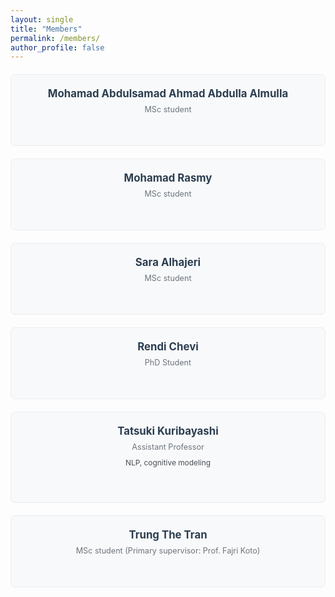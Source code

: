 ```yaml
---
layout: single
title: "Members"
permalink: /members/
author_profile: false
---
```


<link rel="stylesheet" href="https://cdnjs.cloudflare.com/ajax/libs/font-awesome/6.0.0/css/all.min.css">

<style>
.members-grid {
  display: grid;
  grid-template-columns: repeat(auto-fit, minmax(300px, 1fr));
  gap: 20px;
  margin: 20px 0;
}

.member-card {
  background: #f8f9fa;
  border: 1px solid #e9ecef;
  border-radius: 8px;
  padding: 20px;
  text-align: center;
  transition: box-shadow 0.3s ease;
}

.member-card:hover {
  box-shadow: 0 4px 12px rgba(0,0,0,0.1);
}

.member-name {
  font-size: 1.2em;
  font-weight: bold;
  color: #2c3e50;
  margin-bottom: 8px;
}

.member-role {
  color: #6c757d;
  font-size: 0.9em;
  margin-bottom: 10px;
}

.member-research {
  color: #495057;
  font-size: 0.85em;
  line-height: 1.4;
  margin-bottom: 10px;
}

.member-icons {
  margin-top: 8px;
  font-size: 1.1em;
  display: flex;
  align-items: center;
  justify-content: center;
}

.member-email {
  display: inline-block;
}

.member-email a {
  color: #6c757d;
  text-decoration: none;
  display: inline-block;
  transition: transform 0.2s ease;
  margin-right: 10px;
}

.member-email a:hover {
  transform: scale(1.1);
}

.member-email .fas {
  width: 20px;
  height: 20px;
  display: inline-flex;
  align-items: center;
  justify-content: center;
}

.member-website {
  display: inline-block;
}

.member-website a {
  text-decoration: none;
  margin-right: 10px;
  display: inline-block;
  transition: transform 0.2s ease;
}

.member-website a:hover {
  transform: scale(1.1);
}

.member-website .fas,
.member-website .fab {
  width: 20px;
  height: 20px;
  display: inline-flex;
  align-items: center;
  justify-content: center;
}

.website-icon {
  color: #007bff;
}

.scholar-icon {
  color: #4285f4;
}

.github-icon {
  color: #333;
}

.section-title {
  margin-top: 40px;
  margin-bottom: 20px;
  font-size: 1.5em;
  color: #2c3e50;
  border-bottom: 2px solid #e9ecef;
  padding-bottom: 10px;
}
</style>

<div class="members-grid">
  <div class="member-card">
    <div class="member-name">Mohamad Abdulsamad Ahmad Abdulla Almulla</div>
    <div class="member-role">MSc student</div>
    <div class="member-research"></div>
    <div class="member-icons">
      <div class="member-email">
        <a href="mailto:Mohamad.Almulla@mbzuai.ac.ae">
          <i class="fas fa-envelope"></i>
        </a>
      </div>
    </div>
  </div>

  <div class="member-card">
    <div class="member-name">Mohamad Rasmy</div>
    <div class="member-role">MSc student</div>
    <div class="member-research"></div>
    <div class="member-icons">
      <div class="member-email">
        <a href="mailto:M.Rasmy@mbzuai.ac.ae">
          <i class="fas fa-envelope"></i>
        </a>
      </div>
    </div>
  </div>

  <div class="member-card">
    <div class="member-name">Sara Alhajeri</div>
    <div class="member-role">MSc student</div>
    <div class="member-research"></div>
    <div class="member-icons">
      <div class="member-email">
        <a href="mailto:Sara.Alhajeri@mbzuai.ac.ae">
          <i class="fas fa-envelope"></i>
        </a>
      </div>
    </div>
  </div>

  <div class="member-card">
    <div class="member-name">Rendi Chevi</div>
    <div class="member-role">PhD Student</div>
    <div class="member-research"></div>
    <div class="member-icons">
      <div class="member-email">
        <a href="mailto:Rendi.Chevi@mbzuai.ac.ae">
          <i class="fas fa-envelope"></i>
        </a>
      </div>
    </div>
  </div>

  <div class="member-card">
    <div class="member-name">Tatsuki Kuribayashi</div>
    <div class="member-role">Assistant Professor</div>
    <div class="member-research">NLP, cognitive modeling</div>
    <div class="member-icons">
      <div class="member-email">
        <a href="mailto:Tatsuki.Kuribayashi@mbzuai.ac.ae">
          <i class="fas fa-envelope"></i>
        </a>
      </div>
      <div class="member-website">
        <a href="https://kuribayashi4.github.io/" target="_blank" rel="noopener noreferrer">
          <i class="fas fa-globe website-icon"></i>
        </a>
        <a href="https://scholar.google.co.jp/citations?user=-bqmkaAAAAAJ" target="_blank" rel="noopener noreferrer">
          <i class="fas fa-graduation-cap scholar-icon"></i>
        </a>
        <a href="https://github.com/kuribayashi4" target="_blank" rel="noopener noreferrer">
          <i class="fab fa-github github-icon"></i>
        </a>
      </div>
    </div>
  </div>

  <div class="member-card">
    <div class="member-name">Trung The Tran</div>
    <div class="member-role">MSc student (Primary supervisor: Prof. Fajri Koto)</div>
    <div class="member-research"></div>
    <div class="member-icons">
      <div class="member-email">
        <a href="mailto:Trung.Tran@mbzuai.ac.ae">
          <i class="fas fa-envelope"></i>
        </a>
      </div>
    </div>
  </div>

</div>
